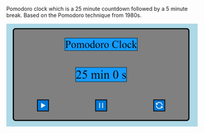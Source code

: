 Pomodoro clock which is a 25 minute countdown followed by a 5 minute break.
Based on the Pomodoro technique from 1980s.

![Pomodoro](pomodoro.png?raw=true)
